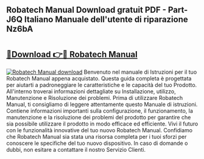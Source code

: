 ## Robatech Manual Download gratuit PDF - Part-J6Q Italiano Manuale dell'utente di riparazione Nz6bA

# <h2><a href="http://dffrqni.blite.top/?on=Robatech+Manual">🔗Download 👉🔴 Robatech Manual</a></h2>

[![Robatech Manual download](https://i.imgur.com/lujVjoI.png)](http://dffrqni.blite.top/?on=Robatech+Manual)
Benvenuto nel manuale di Istruzioni per il tuo Robatech Manual appena acquistato. Questa guida completa è progettata per aiutarti a padroneggiare le caratteristiche e le capacità del tuo Prodotto. All'interno troverai informazioni dettagliate su Installazione, utilizzo, Manutenzione e Risoluzione dei problemi. Prima di utilizzare Robatech Manual, ti consigliamo di leggere attentamente questo Manuale di istruzioni. Contiene informazioni importanti sulla configurazione, il funzionamento, la manutenzione e la risoluzione dei problemi del prodotto per garantire che sia possibile utilizzare il prodotto in modo efficace ed efficiente. Vivi il futuro con le funzionalità innovative del tuo nuovo Robatech Manual. Confidiamo che Robatech Manual sia stata una risorsa completa per i tuoi sforzi per conoscere le specifiche del tuo nuovo dispositivo. In caso di domande o dubbi, non esitare a contattare il nostro Servizio Clienti.
